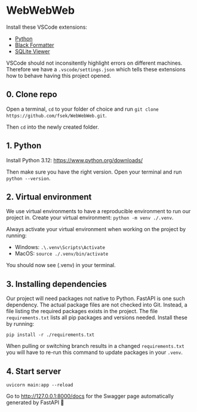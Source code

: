 # WebWebWeb

Install these VSCode extensions:

- [Python](https://marketplace.visualstudio.com/items?itemName=ms-python.python)
- [Black Formatter](https://marketplace.visualstudio.com/items?itemName=ms-python.black-formatter)
- [SQLite Viewer](https://marketplace.visualstudio.com/items?itemName=qwtel.sqlite-viewer)

VSCode should not inconsitently highlight errors on different machines. Therefore we have a `.vscode/settings.json` which tells these extensions how to behave having this project opened.

## 0. Clone repo

Open a terminal, `cd` to your folder of choice and run `git clone https://github.com/fsek/WebWebWeb.git`.

Then `cd` into the newly created folder.

## 1. Python

Install Python 3.12: https://www.python.org/downloads/

Then make sure you have the right version. Open your terminal and run `python --version`.

## 2. Virtual environment

We use virtual environments to have a reproducible environment to run our project in. Create your virtual environment: `python -m venv ./.venv`.

Always activate your virtual environment when working on the project by running:

- Windows: `.\.venv\Scripts\Activate`
- MacOS: `source ./.venv/bin/activate`

You should now see (.venv) in your terminal.

## 3. Installing dependencies

Our project will need packages not native to Python. FastAPI is one such dependency. The actual package files are not checked into Git. Instead, a file listing the required packages exists in the project.
The file `requirements.txt` lists all pip packages and versions needed. Install these by running:

`pip install -r ./requirements.txt`

When pulling or switching branch results in a changed `requirements.txt` you will have to re-run this command to update packages in your `.venv`.

## 4. Start server

`uvicorn main:app --reload`

Go to http://127.0.0.1:8000/docs for the Swagger page automatically generated by FastAPI 🎉

